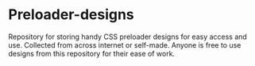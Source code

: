 # Preloader-designs

Repository for storing handy CSS preloader designs for easy access and use.
Collected from across internet or self-made.
Anyone is free to use designs from this repository for their ease of work.
